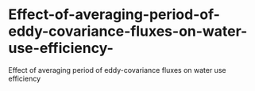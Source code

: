 # Effect-of-averaging-period-of-eddy-covariance-fluxes-on-water-use-efficiency-
Effect of averaging period of eddy-covariance fluxes on water use efficiency 

